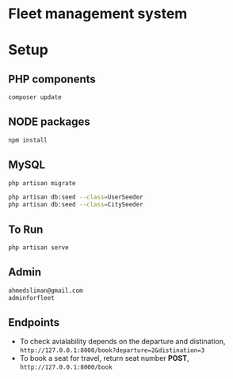 # Fleet management system

# Setup

## PHP components

```bash
composer update
```

## NODE packages

```bash
npm install
```

## MySQL

```bash
php artisan migrate

php artisan db:seed --class=UserSeeder
php artisan db:seed --class=CitySeeder
```

## To Run

```bash
php artisan serve
```

## Admin

```bash
ahmedsliman@gmail.com
adminforfleet
```

## Endpoints

-   To check avialability depends on the departure and distination, `http://127.0.0.1:8000/book?departure=2&distination=3`
-   To book a seat for travel, return seat number **POST**, `http://127.0.0.1:8000/book`
